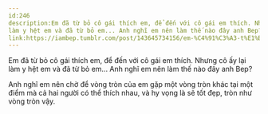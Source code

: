 ```yaml
---
id:246
description:Em đã từ bỏ cô gái thích em, để đến với cô gái em thích. Nhưng cô ấy lại
làm y hệt em và đã từ bỏ em... Anh nghĩ em nên làm thế nào đây anh Bep?
link:https://iambep.tumblr.com/post/143645734156/em-%C4%91%C3%A3-t%E1%BB%AB-b%E1%BB%8F-c%C3%B4-g%C3%A1i-th%C3%ADch-em-%C4%91%E1%BB%83-%C4%91%E1%BA%BFn-v%E1%BB%9Bi-c%C3%B4-g%C3%A1i-em
---
```


Em đã từ bỏ cô gái thích em, để đến với cô gái em thích. Nhưng cô ấy lại
làm y hệt em và đã từ bỏ em... Anh nghĩ em nên làm thế nào đây anh Bep?

Anh nghĩ em nên chờ để vòng tròn của em gặp một vòng tròn khác tại một điểm
mà cả hai người có thể thích nhau, và hy vọng là sẽ tốt đẹp, tròn như vòng
tròn vậy.